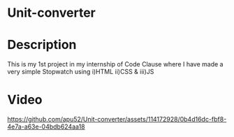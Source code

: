 # Unit-converter

# Description
This is my 1st project in my internship of Code Clause where I have made a very simple Stopwatch using i)HTML
ii)CSS &
iii)JS

# Video
https://github.com/apu52/Unit-converter/assets/114172928/0b4d16dc-fbf8-4e7a-a63e-04bdb624aa18

